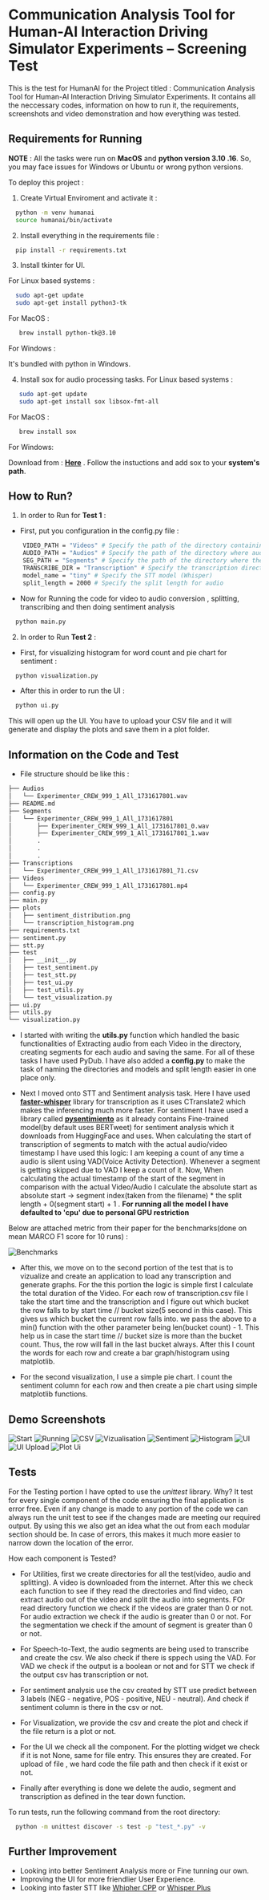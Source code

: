 
# Communication Analysis Tool for Human-AI Interaction Driving Simulator Experiments – Screening Test

This is the test for HumanAI for the Project titled : Communication Analysis Tool for Human-AI Interaction Driving Simulator Experiments. It contains all the neccessary codes, information on how to run it, the requirements, screenshots and video demonstration and how everything was tested.


## Requirements for Running

**NOTE** : All the tasks were run on **MacOS** and **python version 3.10 .16**.  So, you may face issues for Windows or Ubuntu or wrong python versions.

To deploy this project : 

1. Create Virtual Enviroment and activate it :
```bash
  python -m venv humanai
  source humanai/bin/activate
```


2. Install everything in the requirements file : 

```bash
  pip install -r requirements.txt
```
3. Install tkinter for UI.
    
For Linux based systems : 

```bash
  sudo apt-get update
  sudo apt-get install python3-tk

```   
    
For MacOS : 

 ```bash
    brew install python-tk@3.10

``` 

For Windows : 

It's bundled with python in Windows.

4. Install sox for audio processing tasks.
For Linux based systems :
 ```bash
    sudo apt-get update
    sudo apt-get install sox libsox-fmt-all
``` 


For MacOS : 
 ```bash
    brew install sox
``` 

For Windows:

Download from : **[Here](https://sourceforge.net/projects/sox/)** .
Follow the instuctions and add sox to your **system's path**.






## How to Run?

1. In order to Run for **Test 1** : 

- First, put you configuration in the config.py file : 
```bash
    VIDEO_PATH = "Videos" # Specify the path of the directory containing videos
    AUDIO_PATH = "Audios" # Specify the path of the directory where audio will be saved
    SEG_PATH = "Segments" # Specify the path of the directory where the segments will be saved
    TRANSCRIBE_DIR = "Transcription" # Specify the transcription directory name
    model_name = "tiny" # Specify the STT model (Whisper)
    split_length = 2000 # Specify the split length for audio
```

- Now for Running the code for video to audio conversion , splitting, transcribing and then doing sentiment analysis 
```bash
  python main.py
```
2. In order to Run **Test 2** :

- First, for visualizing histogram for word count and pie chart for sentiment : 

```bash
  python visualization.py
```

- After this in order to run the UI : 
```bash
  python ui.py
```

This will open up the UI. You have to upload your CSV file and it will generate and display the plots and save them in a plot folder.
## Information on the Code and Test

- File structure should be like this : 
```bash
├── Audios
│   └── Experimenter_CREW_999_1_All_1731617801.wav
├── README.md
├── Segments
│   └── Experimenter_CREW_999_1_All_1731617801
│       ├── Experimenter_CREW_999_1_All_1731617801_0.wav
│       ├── Experimenter_CREW_999_1_All_1731617801_1.wav
│       .
│       .
│       .
├── Transcriptions
│   └── Experimenter_CREW_999_1_All_1731617801_71.csv
├── Videos
│   └── Experimenter_CREW_999_1_All_1731617801.mp4
├── config.py
├── main.py
├── plots
│   ├── sentiment_distribution.png
│   └── transcription_histogram.png
├── requirements.txt
├── sentiment.py
├── stt.py
├── test
│   ├── __init__.py
│   ├── test_sentiment.py
│   ├── test_stt.py
│   ├── test_ui.py
│   ├── test_utils.py
│   └── test_visualization.py
├── ui.py
├── utils.py
└── visualization.py
```

- I started with writing the **utils.py** function  which handled the basic functionalities of Extracting audio from each Video in the directory, creating segments for each audio and saving the same. For all of these tasks I have used PyDub. I have also added a **config.py** to make the task of naming the directories and models and split length easier in one place only.

- Next I moved onto STT and Sentiment analysis task. Here I have used [**faster-whisper**](https://github.com/SYSTRAN/faster-whisper) library for transcription as it uses CTranslate2 which makes the inferencing much more faster. For sentiment I have used a library called [**pysentimiento**](https://arxiv.org/pdf/2106.09462) as it already contains Fine-trained model(by default uses BERTweet) for sentiment analysis which it downloads from HuggingFace and uses. When calculating the start of transcription of segments to match with the actual audio/video timestamp I have used this logic: I am keeping a count of any time a audio is silent using VAD(Voice Activity Detection). Whenever a segment is getting skipped due to VAD I keep a count of it. Now, When calculating the actual timestamp of the start of the segment in comparison with the actual Video/Audio I calculate the absolute start as absolute start -> segment index(taken from the filename) * the split length + 0(segment start) + 1 . 
**For running all the model I have defaulted to 'cpu' due to personal GPU restriction**

Below are attached metric from their paper for the benchmarks(done on mean MARCO F1 score for 10 runs) :

![Benchmarks](https://github.com/Kitsunnneee/Communication-Analysis-Tool-for-Human-AI-Interaction-Driving-Simulator-Experiments-Screening-Test/blob/main/assets/Screenshot%202025-03-31%20at%201.08.20%E2%80%AFAM.png)

- After this, we move on to the second portion of the test that is to vizualize and create an application to load any transcription and generate graphs. For the this portion the logic is simple first I calculate the total duration of the Video. For each row of transcription.csv file I take the start time and the transcription and I figure out which bucket the row falls to by start time // bucket size(5 second in this case). This gives us which bucket the current row falls into. we pass the above to a min() function with the other parameter being len(bucket count) - 1. This help us in case the start time // bucket size is more than the bucket count. Thus, the row will fall in the last bucket always. After this I count the words for each row and create a bar graph/histogram using matplotlib.

- For the second visualization, I use a simple pie chart. I count the sentiment column for each row and then create a pie chart using simple matplotlib functions.



## Demo Screenshots

![Start](https://github.com/Kitsunnneee/Communication-Analysis-Tool-for-Human-AI-Interaction-Driving-Simulator-Experiments-Screening-Test/blob/main/assets/start.png)
![Running](https://github.com/Kitsunnneee/Communication-Analysis-Tool-for-Human-AI-Interaction-Driving-Simulator-Experiments-Screening-Test/blob/main/assets/running.png)
![CSV](https://github.com/Kitsunnneee/Communication-Analysis-Tool-for-Human-AI-Interaction-Driving-Simulator-Experiments-Screening-Test/blob/main/assets/csv.png)
![Vizualisation](https://github.com/Kitsunnneee/Communication-Analysis-Tool-for-Human-AI-Interaction-Driving-Simulator-Experiments-Screening-Test/blob/main/assets/viz.png)
![Sentiment](https://github.com/Kitsunnneee/Communication-Analysis-Tool-for-Human-AI-Interaction-Driving-Simulator-Experiments-Screening-Test/blob/main/assets/sentiment_distribution.png)
![Histogram](https://github.com/Kitsunnneee/Communication-Analysis-Tool-for-Human-AI-Interaction-Driving-Simulator-Experiments-Screening-Test/blob/main/assets/transcription_histogram.png)
![UI](https://github.com/Kitsunnneee/Communication-Analysis-Tool-for-Human-AI-Interaction-Driving-Simulator-Experiments-Screening-Test/blob/main/assets/ui.png)
![UI Upload](https://github.com/Kitsunnneee/Communication-Analysis-Tool-for-Human-AI-Interaction-Driving-Simulator-Experiments-Screening-Test/blob/main/assets/ui_upload.png)
![Plot Ui](https://github.com/Kitsunnneee/Communication-Analysis-Tool-for-Human-AI-Interaction-Driving-Simulator-Experiments-Screening-Test/blob/main/assets/plot_ui.png)

## Tests

For the Testing portion I have opted to use the *unittest* library.
Why? 
It test for every single component of the code ensuring the final application is error free. Even if any change is made to any portion of the code we can always run the unit test to see if the changes made are meeting our required output. By using this we also get an idea what the out from each modular section should be. In case of errors, this makes it much more easier to narrow down the location of the error.

How each component is Tested?
- For Utilities, first we create directories for all the test(video, audio and splitting). A video is downloaded from the internet. After this we check each function to see if they read the directories and find video, can extract audio out of the video and split the audio into segments. FOr read directory function we check if the videos are grater than 0 or not. For audio extraction we check if the audio is greater than 0 or not. For the segmentation we check if the amount of segment is greater than 0 or not.
- For Speech-to-Text, the audio segments are being used to transcribe and create the csv. We also check if there is sppech using the VAD. For VAD we check if the output is a boolean or not and for STT we check if the output csv has transcription or not.
- For sentiment analysis use the csv created by STT use predict between 3 labels (NEG - negative, POS - positive, NEU - neutral). And check if sentiment column is there in the csv or not. 
- For Visualization, we provide the csv and create the plot and check if the file return is a plot or not.
- For the UI we check all the component. For the plotting widget we check if it is not None, same for file entry. This ensures they are created. For upload of file , we hard code the file path and then check if it exist or not. 

- Finally after everything is done we delete the audio, segment and transcription as defined in the tear down function.

To run tests, run the following command from the root directory: 

```bash
  python -m unittest discover -s test -p "test_*.py" -v 
```

## Further Improvement

- Looking into better Sentiment Analysis more or Fine tunning our own.
- Improving the UI for more friendlier User Experience.
- Looking into faster STT like [Whipher CPP](https://github.com/ggerganov/whisper.cpp) or [Whisper Plus](https://github.com/kadirnar/whisper-plus)



